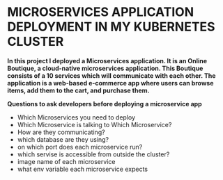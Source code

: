 # MICROSERVICES APPLICATION DEPLOYMENT IN MY KUBERNETES CLUSTER


**In this project I deployed a  Microservices application. It is an Online Boutique,  a cloud-native microservices application. This Boutique consists of a 10 services which will communicate with each other. The application is a web-based e-commerce app where users can browse items, add them to the cart, and purchase them.**



**Questions to ask developers before deploying a microservice app**

- Which Microservices you need to deploy
-  Which Microservice is talking to Which Microservice?
- How are they communicating?
- which database are they using?
- on which port does each microservice run?
- which servise is accessible from outside the cluster?
- image name of each microservice
- what env variable each microservice expects




